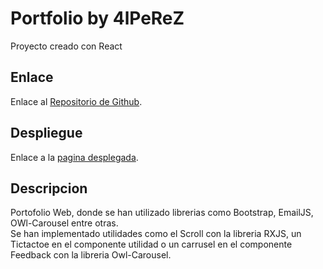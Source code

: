 # Portfolio by 4lPeReZ

Proyecto creado con React

## Enlace

Enlace al [Repositorio de Github](https://github.com/4lPeReZ/4lPeReZ.github.io).

## Despliegue

Enlace a la [pagina desplegada](https://4lPeReZ.github.io).

## Descripcion

Portofolio Web, donde se han utilizado librerias como Bootstrap, EmailJS, OWl-Carousel entre otras.\
Se han implementado utilidades como el Scroll con la libreria RXJS, un Tictactoe en el componente utilidad o un carrusel en el componente Feedback con la libreria Owl-Carousel.
